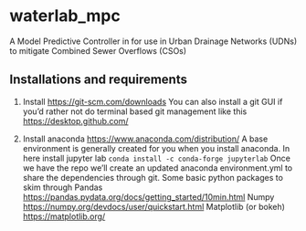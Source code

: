 # waterlab_mpc
A Model Predictive Controller in for use in Urban Drainage Networks (UDNs) to mitigate  Combined Sewer Overflows (CSOs)

## Installations and requirements
1) Install https://git-scm.com/downloads
	You can also install a git GUI if you’d rather not do terminal based git management like this https://desktop.github.com/

2) Install anaconda https://www.anaconda.com/distribution/
	A base environment is generally created for you when you install anaconda.
	In here install jupyter lab 
	`conda install -c conda-forge jupyterlab`
	Once we have the repo we’ll create an updated anaconda environment.yml to share the dependencies through git.
	Some basic python packages to skim through
	Pandas https://pandas.pydata.org/docs/getting_started/10min.html
	Numpy https://numpy.org/devdocs/user/quickstart.html
	Matplotlib (or bokeh) https://matplotlib.org/
